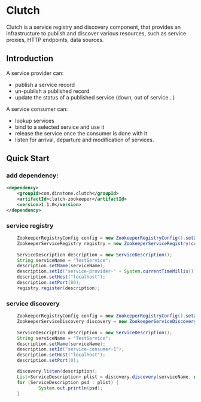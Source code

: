 # Clutch
Clutch is a service registry and discovery component, that provides an infrastructure to publish and discover various resources, such as service proxies, HTTP endpoints, data sources.

## Introduction
A service provider can:
* publish a service record
* un-publish a published record
* update the status of a published service (down, out of service…​)

A service consumer can:
* lookup services
* bind to a selected service and use it
* release the service once the consumer is done with it
* listen for arrival, departure and modification of services.

## Quick Start
### add dependency:
```xml
<dependency>
	<groupId>com.dinstone.clutch</groupId>
	<artifactId>clutch-zookeeper</artifactId>
	<version>1.1.0</version>
</dependency>
```
### service registry
```java
    ZookeeperRegistryConfig config = new ZookeeperRegistryConfig().setZookeeperNodes("localhost:2181");
    ZookeeperServiceRegistry registry = new ZookeeperServiceRegistry(config);
    
    ServiceDescription description = new ServiceDescription();
    String serviceName = "TestService";
    description.setName(serviceName);
    description.setId("service-provider-" + System.currentTimeMillis());
    description.setHost("localhost");
    description.setPort(80);
    registry.register(description);
```
### service discovery
```java
    ZookeeperRegistryConfig config = new ZookeeperRegistryConfig().setZookeeperNodes("localhost:2181");
    ZookeeperServiceDiscovery discovery = new ZookeeperServiceDiscovery(config);
    
    ServiceDescription description = new ServiceDescription();
    String serviceName = "TestService";
    description.setName(serviceName);
    description.setId("service-consumer-1");
    description.setHost("localhost");
    description.setPort(0);

	discovery.listen(description);
	List<ServiceDescription> plist = discovery.discovery(serviceName, null);
    for (ServiceDescription psd : plist) {
    		System.out.println(psd);
    }
```


